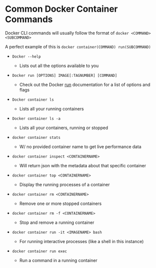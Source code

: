 # Common Docker Container Commands

Docker CLI commands will usually follow the format of `docker <COMMAND> <SUBCOMMAND>`

A perfect example of this is `docker container(COMMAND) run(SUBCOMMAND)`

* `Docker --help`

    * Lists out all the options available to you

* `Docker run [OPTIONS] IMAGE[:TAGNUMBER] [COMMAND]`

    * Check out the Docker [run](https://docs.docker.com/engine/reference/run/) documentation for a list of options and flags 

* `Docker container ls`

    * Lists all your running containers 

* `Docker container ls -a`

    * Lists all your containers, running or stopped

* `docker container stats`

    * W/ no provided container name to get live performance data

* `docker container inspect <CONTAINERNAME>`

    * Will return json with the metadata about that specific container

* `docker container top <CONTAINERNAME>`

    * Display the running processes of a container

* `docker container rm <CONTAINERNAME>`

    * Remove one or more stopped containers

* `docker container rm -f <CONTAINERNAME>`

    * Stop and remove a running container

* `docker container run -it <IMAGENAME> bash`

    * For running interactive processes (like a shell in this instance)

* `docker container run exec`

    * Run a command in a running container

